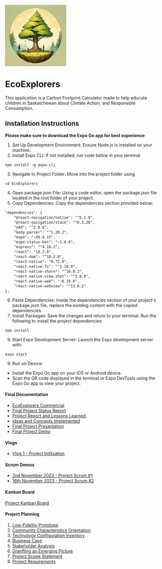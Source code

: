 <p align="left">
  <img src="https://github.com/SuperGawp/EcoExplorers/blob/main/ExoExplorers/assets/EcoExplorersLogo.png" width="200" height="200" alt="Image Alt Text">
</p>

# EcoExplorers

This application is a Carbon Footprint Calculator made to help educate children in Saskatchewan about Climate Action, and Responsible Consumption.

## Installation Instructions 
**Please make sure to download the Expo Go app for best experience**
1. Set Up Development Environment: Ensure Node.js is installed on your machine.
2. Install Expo CLI: If not installed, run code below in your terminal 
```
npm install -g expo-cli
``` 
3. Navigate to Project Folder: Move into the project folder using
```
cd EcoExplorers
```
4. Open package.json File: Using a code editor, open the package.json file located in the root folder of your project.
5. Copy Dependencies: Copy the dependencies section provided below:
```
"dependencies": {
    "@react-navigation/native": "^6.1.9",
    "@react-navigation/stack": "^6.3.20",
    "add": "^2.0.6",
    "body-parser": "^1.20.2",
    "expo": "~49.0.15",
    "expo-status-bar": "~1.6.0",
    "express": "^4.18.2",
    "react": "18.2.0",
    "react-dom": "^18.2.0",
    "react-native": "0.72.6",
    "react-native-fs": "^2.20.0",
    "react-native-share": "^10.0.2",
    "react-native-view-shot": "^3.8.0",
    "react-native-web": "~0.19.6",
    "react-native-webview": "^13.6.2"
},

```
6. Paste Dependencies: Inside the dependencies section of your project's package.json file, replace the existing content with the copied dependencies.
7. Install Packages: Save the changes and return to your terminal. Run the following to install the project dependencies:
```
npm install
```
9. Start Expo Development Server: Launch the Expo development server with:
```
expo start
```
9. Run on Device:
- Install the Expo Go app on your iOS or Android device.
- Scan the QR code displayed in the terminal or Expo DevTools using the Expo Go app to view your project.


#### Final Documentation
- [EcoExplorers Commercial](https://youtu.be/EcVDOkV24W4)
- [Final Project Status Report](https://github.com/SuperGawp/EcoExplorers/blob/main/Final%20Documentation/Final%20Project%20Status%20Report.pdf)
- [Project Report and Lessons Learned](https://github.com/SuperGawp/EcoExplorers/blob/main/Final%20Documentation/Project%20report%20and%20Lessons%20Learned.pdf)
- [Ideas and Concepts Implemented](https://github.com/SuperGawp/EcoExplorers/blob/main/Final%20Documentation/Ideas%20and%20Concepts%20Implemented.pdf)
- [Final Project Presentation](https://docs.google.com/presentation/d/1sYC9zntLXpP6wO_x_G1EnviWSUEDBW_5frbf8BAVxHI/edit?usp=sharing)
- [Final Project Demo](https://youtu.be/nxofuAlOMoI)

#### Vlogs
- [Vlog 1 - Project Initlisation](https://www.youtube.com/watch?v=XyxfO-jpmmw)

#### Scrum Demos
- [2nd November 2023 - Project Scrum #1](https://www.youtube.com/shorts/pR9ObC7WmAY)
- [16th November 2023 - Project Scrum #2](https://www.youtube.com/watch?v=T1Zh4VQspME)

#### Kanban Board 
[Project Kanban Board](https://github.com/users/SuperGawp/projects/2)

#### Project Planning
1. [Low-Fidelity Prototype](https://github.com/SuperGawp/EcoExplorers/blob/main/Documentation/PDF/LOW-FI%20Prototype.pdf) 
2. [Community Characteristics Orientation](https://github.com/SuperGawp/EcoExplorers/blob/main/Documentation/PDF/Community%20characteristics%20orientation.pdf)
3. [Technology Configuration Inventory](https://github.com/SuperGawp/EcoExplorers/blob/main/Documentation/PDF/Technology%20configuration%20inventory.pdf)
4. [Business Case](https://github.com/SuperGawp/EcoExplorers/blob/main/Documentation/PDF/Business%20Case.pdf)
5. [Stakeholder Analysis](https://github.com/SuperGawp/EcoExplorers/blob/main/Documentation/PDF/Stakeholder%20Analysis.pdf)
6. [Dranfting an Emerging Picture](https://github.com/SuperGawp/EcoExplorers/blob/main/Documentation/PDF/Drafting%20an%20emerging%20picture.pdf)
7. [Project Scope Statement](https://github.com/SuperGawp/EcoExplorers/blob/main/Documentation/PDF/Project%20Scope%20Statement.pdf)
8. [Project Requirements](https://github.com/SuperGawp/EcoExplorers/blob/main/Documentation/PDF/Project%20Requirements.pdf)
